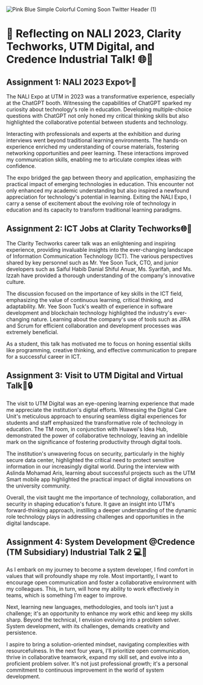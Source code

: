 ![Pink Blue Simple Colorful Coming Soon Twitter Header (1)](https://github.com/abbenishaann/ASSIGNMENTS/assets/148422005/e6e0002d-7017-48b4-b771-3b81d380c660)

# 🌟 Reflecting on NALI 2023, Clarity Techworks, UTM Digital, and Credence Industrial Talk! 🌐💼

## Assignment 1: NALI 2023 Expo✨🤖

The NALI Expo at UTM in 2023 was a transformative experience, especially at the ChatGPT booth. Witnessing the capabilities of ChatGPT sparked my curiosity about technology's role in education. Developing multiple-choice questions with ChatGPT not only honed my critical thinking skills but also highlighted the collaborative potential between students and technology.

Interacting with professionals and experts at the exhibition and during interviews went beyond traditional learning environments. The hands-on experience enriched my understanding of course materials, fostering networking opportunities and peer learning. These interactions improved my communication skills, enabling me to articulate complex ideas with confidence.

The expo bridged the gap between theory and application, emphasizing the practical impact of emerging technologies in education. This encounter not only enhanced my academic understanding but also inspired a newfound appreciation for technology's potential in learning. Exiting the NALI Expo, I carry a sense of excitement about the evolving role of technology in education and its capacity to transform traditional learning paradigms.

## Assignment 2: ICT Jobs at Clarity Techworks🌐💼

The Clarity Techworks career talk was an enlightening and inspiring experience, providing invaluable insights into the ever-changing landscape of Information Communication Technology (ICT). The various perspectives shared by key personnel such as Mr. Yee Soon Tuck, CTO, and junior developers such as Saiful Habib Danial Shiful Anuar, Ms. Syarifah, and Ms. Izzah have provided a thorough understanding of the company's innovative culture.

The discussion focused on the importance of key skills in the ICT field, emphasizing the value of continuous learning, critical thinking, and adaptability. Mr. Yee Soon Tuck's wealth of experience in software development and blockchain technology highlighted the industry's ever-changing nature. Learning about the company's use of tools such as JIRA and Scrum for efficient collaboration and development processes was extremely beneficial.

As a student, this talk has motivated me to focus on honing essential skills like programming, creative thinking, and effective communication to prepare for a successful career in ICT.

## Assignment 3: Visit to UTM Digital and Virtual Talk🏢🔒

The visit to UTM Digital was an eye-opening learning experience that made me appreciate the institution's digital efforts. Witnessing the Digital Care Unit's meticulous approach to ensuring seamless digital experiences for students and staff emphasized the transformative role of technology in education. The TM room, in conjunction with Huawei's Idea Hub, demonstrated the power of collaborative technology, leaving an indelible mark on the significance of fostering productivity through digital tools.

The institution's unwavering focus on security, particularly in the highly secure data center, highlighted the critical need to protect sensitive information in our increasingly digital world. During the interview with Aslinda Mohamad Aris, learning about successful projects such as the UTM Smart mobile app highlighted the practical impact of digital innovations on the university community.

Overall, the visit taught me the importance of technology, collaboration, and security in shaping education's future. It gave an insight into UTM's forward-thinking approach, instilling a deeper understanding of the dynamic role technology plays in addressing challenges and opportunities in the digital landscape.

## Assignment 4: System Development @Credence (TM Subsidiary) Industrial Talk 2 💻🚀

As I embark on my journey to become a system developer, I find comfort in values that will profoundly shape my role. Most importantly, I want to encourage open communication and foster a collaborative environment with my colleagues. This, in turn, will hone my ability to work effectively in teams, which is something I'm eager to improve.

Next, learning new languages, methodologies, and tools isn't just a challenge; it's an opportunity to enhance my work ethic and keep my skills sharp. Beyond the technical, I envision evolving into a problem solver. System development, with its challenges, demands creativity and persistence.

I aspire to bring a solution-oriented mindset, navigating complexities with resourcefulness. In the next four years, I'll prioritize open communication, thrive in collaborative teamwork, expand my skill set, and evolve into a proficient problem solver. It's not just professional growth; it's a personal commitment to continuous improvement in the world of system development.














